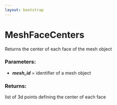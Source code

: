 ```yaml
---
layout: bootstrap
---
```


# MeshFaceCenters

Returns the center of each face of the mesh object
        

### Parameters:

- ***mesh_id*** = identifier of a mesh object
        

### Returns:


list of 3d points defining the center of each face
        
